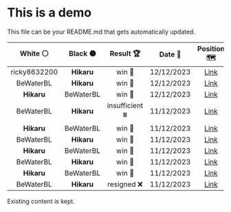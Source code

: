# This is a demo

This file can be your README.md that gets automatically updated.

<!--START_SECTION:chessStats-->
<!-- Automatically generated with https://github.com/Balastrong/chess-stats-action -->

| White ⚪ | Black ⚫ | Result 🏆 | Date 📅 | Position 🗺️ |
|:---:|:---:|:---:|:---:|:---:|
| ricky8632200 | **Hikaru** | win 🥇 | 12/12/2023 | <a href="http://www.ee.unb.ca/cgi-bin/tervo/fen.pl?select=1r4k1/4pp2/p2q2p1/3p2Np/P6P/5P2/1b3BP1/3K3R w - -">Link</a> |
| BeWaterBL | **Hikaru** | win 🥇 | 12/12/2023 | <a href="http://www.ee.unb.ca/cgi-bin/tervo/fen.pl?select=8/2p2p1k/7p/1qpPp1pP/4P1P1/1pQ2P2/1N6/rKR5 w - -">Link</a> |
| **Hikaru** | BeWaterBL | win 🥇 | 12/12/2023 | <a href="http://www.ee.unb.ca/cgi-bin/tervo/fen.pl?select=5rrk/1p1q4/p2pbpPQ/4p3/2P1P3/1N1P2R1/P6P/5RK1 b - -">Link</a> |
| BeWaterBL | **Hikaru** | insufficient ⏸️ | 11/12/2023 | <a href="http://www.ee.unb.ca/cgi-bin/tervo/fen.pl?select=8/6k1/8/8/3K4/8/8/8 w - -">Link</a> |
| **Hikaru** | BeWaterBL | win 🥇 | 11/12/2023 | <a href="http://www.ee.unb.ca/cgi-bin/tervo/fen.pl?select=6R1/8/5Q2/1KN5/6k1/8/8/8 b - -">Link</a> |
| BeWaterBL | **Hikaru** | win 🥇 | 11/12/2023 | <a href="http://www.ee.unb.ca/cgi-bin/tervo/fen.pl?select=8/8/8/8/2KNkp2/8/8/8 w - -">Link</a> |
| **Hikaru** | BeWaterBL | win 🥇 | 11/12/2023 | <a href="http://www.ee.unb.ca/cgi-bin/tervo/fen.pl?select=2R5/3P1pk1/4B1pp/8/p7/2P5/1P3KP1/3r4 b - -">Link</a> |
| BeWaterBL | **Hikaru** | win 🥇 | 11/12/2023 | <a href="http://www.ee.unb.ca/cgi-bin/tervo/fen.pl?select=6k1/p1N5/1p1p3p/6p1/2P1br2/3B3q/PP2KP2/R5Q1 w - -">Link</a> |
| **Hikaru** | BeWaterBL | win 🥇 | 11/12/2023 | <a href="http://www.ee.unb.ca/cgi-bin/tervo/fen.pl?select=3n3k/3p1p1p/2bN1N1P/r7/8/1p3P2/1P4P1/1K2R3 b - -">Link</a> |
| BeWaterBL | **Hikaru** | resigned ❌ | 11/12/2023 | <a href="http://www.ee.unb.ca/cgi-bin/tervo/fen.pl?select=8/R6p/5p1P/2p1p2k/6Q1/1P1P1PPq/7r/6K1 b - -">Link</a> |

<!--END_SECTION:chessStats-->

Existing content is kept.
